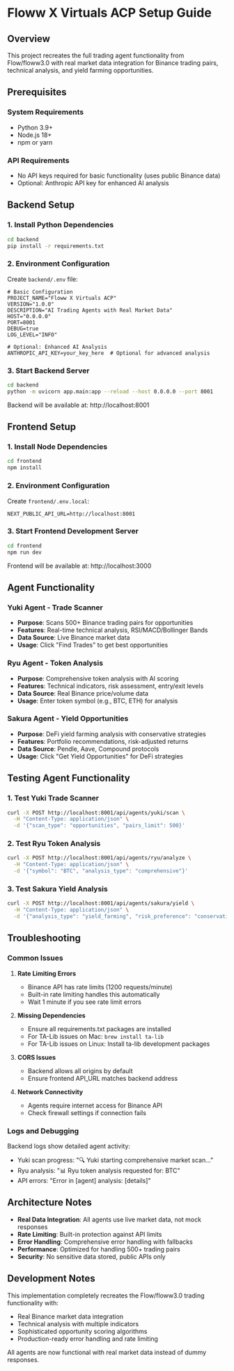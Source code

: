 # Floww X Virtuals ACP Setup Guide

## Overview
This project recreates the full trading agent functionality from Flow/floww3.0 with real market data integration for Binance trading pairs, technical analysis, and yield farming opportunities.

## Prerequisites

### System Requirements
- Python 3.9+
- Node.js 18+
- npm or yarn

### API Requirements
- No API keys required for basic functionality (uses public Binance data)
- Optional: Anthropic API key for enhanced AI analysis

## Backend Setup

### 1. Install Python Dependencies
```bash
cd backend
pip install -r requirements.txt
```

### 2. Environment Configuration
Create `backend/.env` file:
```
# Basic Configuration
PROJECT_NAME="Floww X Virtuals ACP"
VERSION="1.0.0"
DESCRIPTION="AI Trading Agents with Real Market Data"
HOST="0.0.0.0"
PORT=8001
DEBUG=true
LOG_LEVEL="INFO"

# Optional: Enhanced AI Analysis
ANTHROPIC_API_KEY=your_key_here  # Optional for advanced analysis
```

### 3. Start Backend Server
```bash
cd backend
python -m uvicorn app.main:app --reload --host 0.0.0.0 --port 8001
```

Backend will be available at: http://localhost:8001

## Frontend Setup

### 1. Install Node Dependencies
```bash
cd frontend
npm install
```

### 2. Environment Configuration
Create `frontend/.env.local`:
```
NEXT_PUBLIC_API_URL=http://localhost:8001
```

### 3. Start Frontend Development Server
```bash
cd frontend
npm run dev
```

Frontend will be available at: http://localhost:3000

## Agent Functionality

### Yuki Agent - Trade Scanner
- **Purpose**: Scans 500+ Binance trading pairs for opportunities
- **Features**: Real-time technical analysis, RSI/MACD/Bollinger Bands
- **Data Source**: Live Binance market data
- **Usage**: Click "Find Trades" to get best opportunities

### Ryu Agent - Token Analysis
- **Purpose**: Comprehensive token analysis with AI scoring
- **Features**: Technical indicators, risk assessment, entry/exit levels
- **Data Source**: Real Binance price/volume data
- **Usage**: Enter token symbol (e.g., BTC, ETH) for analysis

### Sakura Agent - Yield Opportunities
- **Purpose**: DeFi yield farming analysis with conservative strategies
- **Features**: Portfolio recommendations, risk-adjusted returns
- **Data Source**: Pendle, Aave, Compound protocols
- **Usage**: Click "Get Yield Opportunities" for DeFi strategies

## Testing Agent Functionality

### 1. Test Yuki Trade Scanner
```bash
curl -X POST http://localhost:8001/api/agents/yuki/scan \
  -H "Content-Type: application/json" \
  -d '{"scan_type": "opportunities", "pairs_limit": 500}'
```

### 2. Test Ryu Token Analysis
```bash
curl -X POST http://localhost:8001/api/agents/ryu/analyze \
  -H "Content-Type: application/json" \
  -d '{"symbol": "BTC", "analysis_type": "comprehensive"}'
```

### 3. Test Sakura Yield Analysis
```bash
curl -X POST http://localhost:8001/api/agents/sakura/yield \
  -H "Content-Type: application/json" \
  -d '{"analysis_type": "yield_farming", "risk_preference": "conservative"}'
```

## Troubleshooting

### Common Issues

1. **Rate Limiting Errors**
   - Binance API has rate limits (1200 requests/minute)
   - Built-in rate limiting handles this automatically
   - Wait 1 minute if you see rate limit errors

2. **Missing Dependencies**
   - Ensure all requirements.txt packages are installed
   - For TA-Lib issues on Mac: `brew install ta-lib`
   - For TA-Lib issues on Linux: Install ta-lib development packages

3. **CORS Issues**
   - Backend allows all origins by default
   - Ensure frontend API_URL matches backend address

4. **Network Connectivity**
   - Agents require internet access for Binance API
   - Check firewall settings if connection fails

### Logs and Debugging

Backend logs show detailed agent activity:
- Yuki scan progress: "🔍 Yuki starting comprehensive market scan..."
- Ryu analysis: "📊 Ryu token analysis requested for: BTC"
- API errors: "Error in [agent] analysis: [details]"

## Architecture Notes

- **Real Data Integration**: All agents use live market data, not mock responses
- **Rate Limiting**: Built-in protection against API limits
- **Error Handling**: Comprehensive error handling with fallbacks
- **Performance**: Optimized for handling 500+ trading pairs
- **Security**: No sensitive data stored, public APIs only

## Development Notes

This implementation completely recreates the Flow/floww3.0 trading functionality with:
- Real Binance market data integration
- Technical analysis with multiple indicators
- Sophisticated opportunity scoring algorithms
- Production-ready error handling and rate limiting

All agents are now functional with real market data instead of dummy responses.